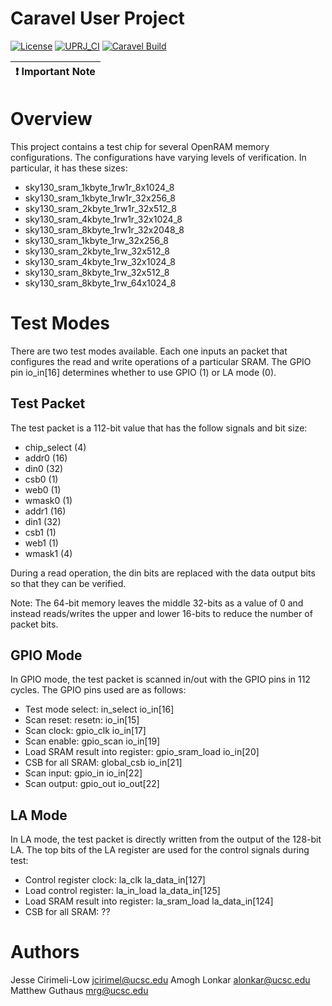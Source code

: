 # Caravel User Project

[![License](https://img.shields.io/badge/License-Apache%202.0-blue.svg)](https://opensource.org/licenses/Apache-2.0) [![UPRJ_CI](https://github.com/efabless/caravel_project_example/actions/workflows/user_project_ci.yml/badge.svg)](https://github.com/efabless/caravel_project_example/actions/workflows/user_project_ci.yml) [![Caravel Build](https://github.com/efabless/caravel_project_example/actions/workflows/caravel_build.yml/badge.svg)](https://github.com/efabless/caravel_project_example/actions/workflows/caravel_build.yml)

| :exclamation: Important Note            |
|-----------------------------------------|

# Overview

This project contains a test chip for several OpenRAM memory configurations. The
configurations have varying levels of verification. In particular, it has these sizes:
* sky130_sram_1kbyte_1rw1r_8x1024_8
* sky130_sram_1kbyte_1rw1r_32x256_8
* sky130_sram_2kbyte_1rw1r_32x512_8
* sky130_sram_4kbyte_1rw1r_32x1024_8
* sky130_sram_8kbyte_1rw1r_32x2048_8
* sky130_sram_1kbyte_1rw_32x256_8
* sky130_sram_2kbyte_1rw_32x512_8
* sky130_sram_4kbyte_1rw_32x1024_8
* sky130_sram_8kbyte_1rw_32x512_8
* sky130_sram_8kbyte_1rw_64x1024_8

# Test Modes

There are two test modes available. Each one inputs an packet that
configures the read and write operations of a particular SRAM. The
GPIO pin io_in[16] determines whether to use GPIO (1) or LA mode (0).

## Test Packet

The test packet is a 112-bit value that has the follow signals and bit size:
* chip_select (4)
* addr0 (16)
* din0 (32)
* csb0 (1)
* web0 (1)
* wmask0 (1)
* addr1 (16)
* din1 (32)
* csb1 (1)
* web1 (1)
* wmask1 (4)

During a read operation, the din bits are replaced with the data
output bits so that they can be verified.

Note: The 64-bit memory leaves the middle 32-bits as a value of 0 and
instead reads/writes the upper and lower 16-bits to reduce the number
of packet bits.

## GPIO Mode

In GPIO mode, the test packet is scanned in/out with the GPIO pins in 112 cycles. The
GPIO pins used are as follows:
* Test mode select: in_select io_in[16]
* Scan reset: resetn: io_in[15]
* Scan clock: gpio_clk io_in[17]
* Scan enable: gpio_scan io_in[19]
* Load SRAM result into register: gpio_sram_load io_in[20]
* CSB for all SRAM: global_csb io_in[21]
* Scan input: gpio_in io_in[22]
* Scan output: gpio_out io_out[22]


## LA Mode

In LA mode, the test packet is directly written from the output of the 128-bit LA.
The top bits of the LA register are used for the control signals during test:
* Control register clock: la_clk la_data_in[127]
* Load control register: la_in_load la_data_in[125]
* Load SRAM result into register: la_sram_load la_data_in[124]
* CSB for all SRAM: ??

# Authors

Jesse Cirimeli-Low <jcirimel@ucsc.edu>
Amogh Lonkar <alonkar@ucsc.edu>
Matthew Guthaus <mrg@ucsc.edu>
